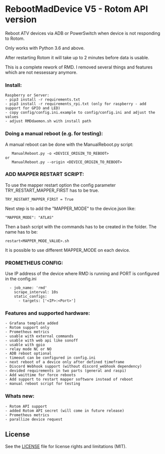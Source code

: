 # RebootMadDevice V5 - Rotom API version 
Reboot ATV devices via ADB or PowerSwitch when device is not responding to Rotom.

Only works with Python 3.6 and above.

After restarting Rotom it will take up to 2 minutes before data is usable. 

This is a complete rework of RMD. I removed several things and features which are not nessessary anymore.

### Install:
```
Raspberry or Server:
- pip3 install -r requirements.txt
- pip3 install -r requirements_rpi.txt (only for raspberry - add support for GPIO and LED)
- copy config/config.ini.example to config/config.ini and adjust the values
- adjust RMDdaemon.sh with install path
```

### Doing a manual reboot (e.g. for testing):
 
A manual reboot can be done with the ManualReboot.py script:
```
   ManualReboot.py -o <DEVICE_ORIGIN_TO_REBOOT>
or
   ManualReboot.py --origin <DEVICE_ORIGIN_TO_REBOOT>
```

### ADD MAPPER RESTART SCRIPT:
 
To use the mapper restart option the config parameter TRY_RESTART_MAPPER_FIRST has to be true.
```
TRY_RESTART_MAPPER_FIRST = True
```
Next step is to add the "MAPPER_MODE" to the device.json like:
```
"MAPPER_MODE": "ATLAS"
```
Then a bash script with the commands has to be created in the folder. The name has to be:
```
restart<MAPPER_MODE_VALUE>.sh
```
It is possible to use different MAPPER_MODE on each device.


### PROMETHEUS CONFIG:
Use IP address of the device where RMD is running and PORT is configured in the config.ini
```
  - job_name: 'rmd'
    scrape_interval: 10s
    static_configs:
      - targets: ['<IP>:<Port>']
```


### Features and supported hardware:
```
- Grafana template added
- Rotom support only
- Prometheus metrics
- usable with external commands
- usable with web api like sonoff
- usable with gpio
- relay mode NC or NO
- ADB reboot optional
- timeout can be configured in config.ini
- next reboot of a device only after defined timeframe
- Discord Webhook support (without discord_webhook dependency)
- devided requirements in two parts (general and raspi)
- Add waittime for force reboots
- Add support to restart mapper software instead of reboot
- manual reboot script for testing
```
### Whats new:
```
- Rotom API support
- added Rotom API secret (will come in future release)
- Prometheus metrics
- parallize device request
```
## License
See the [LICENSE](https://github.com/GhostTalker/RebootMadDevice/blob/master/LICENSE.md) file for license rights and limitations (MIT).
